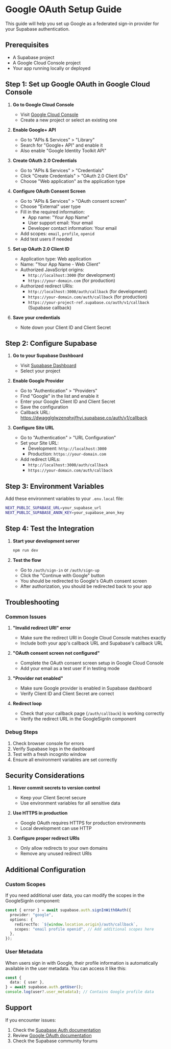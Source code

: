 # Google OAuth Setup Guide

This guide will help you set up Google as a federated sign-in provider for your Supabase authentication.

## Prerequisites

- A Supabase project
- A Google Cloud Console project
- Your app running locally or deployed

## Step 1: Set up Google OAuth in Google Cloud Console

1. **Go to Google Cloud Console**

   - Visit [Google Cloud Console](https://console.cloud.google.com/)
   - Create a new project or select an existing one

2. **Enable Google+ API**

   - Go to "APIs & Services" > "Library"
   - Search for "Google+ API" and enable it
   - Also enable "Google Identity Toolkit API"

3. **Create OAuth 2.0 Credentials**

   - Go to "APIs & Services" > "Credentials"
   - Click "Create Credentials" > "OAuth 2.0 Client IDs"
   - Choose "Web application" as the application type

4. **Configure OAuth Consent Screen**

   - Go to "APIs & Services" > "OAuth consent screen"
   - Choose "External" user type
   - Fill in the required information:
     - App name: "Your App Name"
     - User support email: Your email
     - Developer contact information: Your email
   - Add scopes: `email`, `profile`, `openid`
   - Add test users if needed

5. **Set up OAuth 2.0 Client ID**

   - Application type: Web application
   - Name: "Your App Name - Web Client"
   - Authorized JavaScript origins:
     - `http://localhost:3000` (for development)
     - `https://your-domain.com` (for production)
   - Authorized redirect URIs:
     - `http://localhost:3000/auth/callback` (for development)
     - `https://your-domain.com/auth/callback` (for production)
     - `https://your-project-ref.supabase.co/auth/v1/callback` (Supabase callback)

6. **Save your credentials**
   - Note down your Client ID and Client Secret

## Step 2: Configure Supabase

1. **Go to your Supabase Dashboard**

   - Visit [Supabase Dashboard](https://supabase.com/dashboard)
   - Select your project

2. **Enable Google Provider**

   - Go to "Authentication" > "Providers"
   - Find "Google" in the list and enable it
   - Enter your Google Client ID and Client Secret
   - Save the configuration
   - Callback URL: https://dwagglglwzenqhxjfhyi.supabase.co/auth/v1/callback

3. **Configure Site URL**
   - Go to "Authentication" > "URL Configuration"
   - Set your Site URL:
     - Development: `http://localhost:3000`
     - Production: `https://your-domain.com`
   - Add redirect URLs:
     - `http://localhost:3000/auth/callback`
     - `https://your-domain.com/auth/callback`

## Step 3: Environment Variables

Add these environment variables to your `.env.local` file:

```bash
NEXT_PUBLIC_SUPABASE_URL=your_supabase_url
NEXT_PUBLIC_SUPABASE_ANON_KEY=your_supabase_anon_key
```

## Step 4: Test the Integration

1. **Start your development server**

   ```bash
   npm run dev
   ```

2. **Test the flow**
   - Go to `/auth/sign-in` or `/auth/sign-up`
   - Click the "Continue with Google" button
   - You should be redirected to Google's OAuth consent screen
   - After authorization, you should be redirected back to your app

## Troubleshooting

### Common Issues

1. **"Invalid redirect URI" error**

   - Make sure the redirect URI in Google Cloud Console matches exactly
   - Include both your app's callback URL and Supabase's callback URL

2. **"OAuth consent screen not configured"**

   - Complete the OAuth consent screen setup in Google Cloud Console
   - Add your email as a test user if in testing mode

3. **"Provider not enabled"**

   - Make sure Google provider is enabled in Supabase dashboard
   - Verify Client ID and Client Secret are correct

4. **Redirect loop**
   - Check that your callback page (`/auth/callback`) is working correctly
   - Verify the redirect URL in the GoogleSignIn component

### Debug Steps

1. Check browser console for errors
2. Verify Supabase logs in the dashboard
3. Test with a fresh incognito window
4. Ensure all environment variables are set correctly

## Security Considerations

1. **Never commit secrets to version control**

   - Keep your Client Secret secure
   - Use environment variables for all sensitive data

2. **Use HTTPS in production**

   - Google OAuth requires HTTPS for production environments
   - Local development can use HTTP

3. **Configure proper redirect URIs**
   - Only allow redirects to your own domains
   - Remove any unused redirect URIs

## Additional Configuration

### Custom Scopes

If you need additional user data, you can modify the scopes in the GoogleSignIn component:

```typescript
const { error } = await supabase.auth.signInWithOAuth({
  provider: "google",
  options: {
    redirectTo: `${window.location.origin}/auth/callback`,
    scopes: "email profile openid", // Add additional scopes here
  },
});
```

### User Metadata

When users sign in with Google, their profile information is automatically available in the user metadata. You can access it like this:

```typescript
const {
  data: { user },
} = await supabase.auth.getUser();
console.log(user?.user_metadata); // Contains Google profile data
```

## Support

If you encounter issues:

1. Check the [Supabase Auth documentation](https://supabase.com/docs/guides/auth)
2. Review [Google OAuth documentation](https://developers.google.com/identity/protocols/oauth2)
3. Check the Supabase community forums
